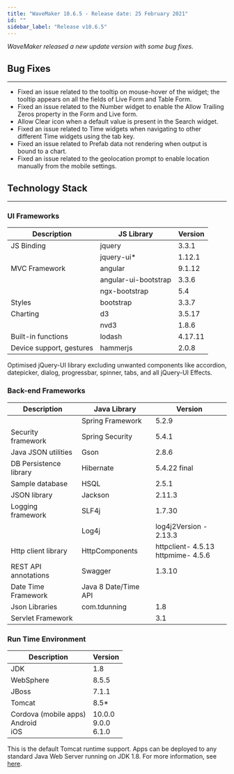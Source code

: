 ```yaml
---
title: "WaveMaker 10.6.5 - Release date: 25 February 2021"
id: ""
sidebar_label: "Release v10.6.5"
---
```

*WaveMaker released a new update version with some bug fixes.*

## Bug Fixes

---

- Fixed an issue related to the tooltip on mouse-hover of the widget; the tooltip appears on all the fields of Live Form and Table Form.
- Fixed an issue related to the Number widget to enable the Allow Trailing Zeros property in the Form and Live form.
- Allow Clear icon when a default value is present in the Search widget.
- Fixed an issue related to Time widgets when navigating to other different Time widgets using the tab key.
- Fixed an issue related to Prefab data not rendering when output is bound to a chart.
- Fixed an issue related to the geolocation prompt to enable location manually from the mobile settings.

## Technology Stack

---

### UI Frameworks

| Description | JS Library | Version |
| --- | --- | --- |
| JS Binding | jquery | 3.3.1 |
|  | jquery-ui* | 1.12.1 |
| MVC Framework | angular | 9.1.12 |
|  | angular-ui-bootstrap | 3.3.6 |
|  | ngx-bootstrap | 5.4|
| Styles | bootstrap | 3.3.7 |
| Charting | d3 | 3.5.17 |
|  | nvd3 | 1.8.6 |
| Built-in functions | lodash | 4.17.11 |
| Device support, gestures | hammerjs | 2.0.8 |

Optimised jQuery-UI library excluding unwanted components like accordion, datepicker, dialog, progressbar, spinner, tabs, and all jQuery-UI Effects.

### Back-end Frameworks

| Description | Java Library | Version |
| --- | --- | --- |
|  | Spring Framework | 5.2.9|
| Security framework | Spring Security | 5.4.1 |
| Java JSON utilities | Gson | 2.8.6|
| DB Persistence library | Hibernate | 5.4.22 final|
| Sample database | HSQL | 2.5.1|
| JSON library | Jackson | 2.11.3|
| Logging framework | SLF4j | 1.7.30 |
|  | Log4j | log4j2Version - 2.13.3 |
| Http client library | HttpComponents | httpclient- 4.5.13 <br> httpmime- 4.5.6 |
| REST API annotations | Swagger | 1.3.10 |
| Date Time Framework | Java 8 Date/Time API |  |
| Json Libraries | com.tdunning |  1.8 |
| Servlet Framework |  | 3.1 |

### Run Time Environment

| Description | Version |
| --- | --- |
| JDK | 1.8 |
| WebSphere | 8.5.5 |
| JBoss | 7.1.1 |
| Tomcat | 8.5* |
| Cordova (mobile apps) <br> Android <br> iOS | 10.0.0 <br> 9.0.0  <br> 6.1.0 |

This is the default Tomcat runtime support. Apps can be deployed to any standard Java Web Server running on JDK 1.8. For more information, see [here](/learn/app-development/deployment/deployment-web-server).
